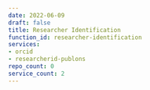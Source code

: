 ```yaml
---
date: 2022-06-09
draft: false
title: Researcher Identification
function_id: researcher-identification
services:
- orcid
- researcherid-publons
repo_count: 0
service_count: 2
---
```



